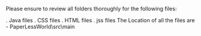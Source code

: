 Please ensure to review all folders thoroughly for the following files:

. Java files
. CSS files
. HTML files
. jss files
The Location of all the files are - PaperLessWorld\src\main
